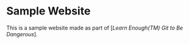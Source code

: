 # Sample Website

This is a sample website made as part of [*Learn Enough(TM) Git to Be Dangerous*].
